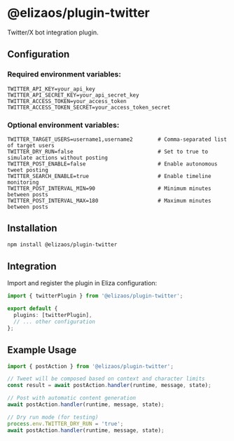 # @elizaos/plugin-twitter

Twitter/X bot integration plugin.

## Configuration

### Required environment variables:

```env
TWITTER_API_KEY=your_api_key
TWITTER_API_SECRET_KEY=your_api_secret_key
TWITTER_ACCESS_TOKEN=your_access_token
TWITTER_ACCESS_TOKEN_SECRET=your_access_token_secret
```

### Optional environment variables:

```env
TWITTER_TARGET_USERS=username1,username2        # Comma-separated list of target users
TWITTER_DRY_RUN=false                           # Set to true to simulate actions without posting
TWITTER_POST_ENABLE=false                       # Enable autonomous tweet posting
TWITTER_SEARCH_ENABLE=true                      # Enable timeline monitoring
TWITTER_POST_INTERVAL_MIN=90                    # Minimum minutes between posts
TWITTER_POST_INTERVAL_MAX=180                   # Maximum minutes between posts
```

## Installation

```bash
npm install @elizaos/plugin-twitter
```

## Integration

Import and register the plugin in Eliza configuration:

```typescript
import { twitterPlugin } from '@elizaos/plugin-twitter';

export default {
  plugins: [twitterPlugin],
  // ... other configuration
};
```

## Example Usage

```typescript
import { postAction } from '@elizaos/plugin-twitter';

// Tweet will be composed based on context and character limits
const result = await postAction.handler(runtime, message, state);

// Post with automatic content generation
await postAction.handler(runtime, message, state);

// Dry run mode (for testing)
process.env.TWITTER_DRY_RUN = 'true';
await postAction.handler(runtime, message, state);
```
